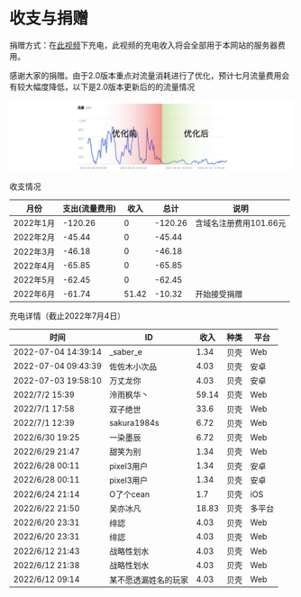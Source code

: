 # 收支与捐赠

捐赠方式：在[此视频](https://www.bilibili.com/video/BV19P4y1j7n6/)下充电，此视频的充电收入将会全部用于本网站的服务器费用。

感谢大家的捐赠。由于2.0版本重点对流量消耗进行了优化，预计七月流量费用会有较大幅度降低，以下是2.0版本更新后的的流量情况

![流量优化](流量优化.jpeg)

收支情况

| 月份      | 支出(流量费用) | 收入  | 总计    | 说明                   |
| --------- | -------------- | ----- | ------- | ---------------------- |
| 2022年1月 | -120.26        | 0     | -120.26 | 含域名注册费用101.66元 |
| 2022年2月 | -45.44         | 0     | -45.44  |                        |
| 2022年3月 | -46.18         | 0     | -46.18  |                        |
| 2022年4月 | -65.85         | 0     | -65.85  |                        |
| 2022年5月 | -62.45         | 0     | -62.45  |                        |
| 2022年6月 | -61.74         | 51.42 | -10.32  | 开始接受捐赠           |

充电详情（截止2022年7月4日）

| 时间                | ID                   | 收入  | 种类 | 平台   |
| ------------------- | -------------------- | ----- | ---- | ------ |
| 2022-07-04 14:39:14 | _saber_e             | 1.34  | 贝壳 | Web    |
| 2022-07-04 09:43:39 | 佐佐木小次品         | 4.03  | 贝壳 | 安卓   |
| 2022-07-03 19:58:10 | 万丈龙你             | 4.03  | 贝壳 | 安卓   |
| 2022/7/2 15:39      | 泠雨枫华丶           | 59.14 | 贝壳 | Web    |
| 2022/7/1 17:58      | 双子绝世             | 33.6  | 贝壳 | Web    |
| 2022/7/1 12:39      | sakura1984s          | 6.72  | 贝壳 | Web    |
| 2022/6/30 19:25     | 一染墨辰             | 6.72  | 贝壳 | Web    |
| 2022/6/29 21:47     | 甜笑为别             | 1.34  | 贝壳 | Web    |
| 2022/6/28 00:11     | pixel3用户           | 1.34  | 贝壳 | 安卓   |
| 2022/6/28 00:11     | pixel3用户           | 1.34  | 贝壳 | 安卓   |
| 2022/6/24 21:14     | O了个cean            | 1.7   | 贝壳 | iOS    |
| 2022/6/22 21:50     | 吴亦冰凡             | 18.83 | 贝壳 | 多平台 |
| 2022/6/20 23:31     | 绯認                 | 4.03  | 贝壳 | Web    |
| 2022/6/20 23:31     | 绯認                 | 4.03  | 贝壳 | Web    |
| 2022/6/12 21:43     | 战略性划水           | 4.03  | 贝壳 | Web    |
| 2022/6/12 21:38     | 战略性划水           | 4.03  | 贝壳 | Web    |
| 2022/6/12 09:14     | 某不愿透漏姓名的玩家 | 4.03  | 贝壳 | Web    |